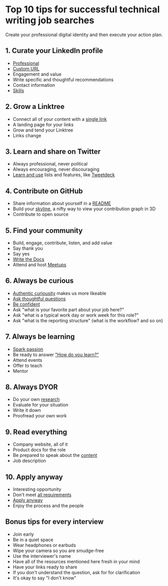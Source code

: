 # Top 10 tips for successful technical writing job searches

Create your professional digital identity and then execute your action plan.

## 1. Curate your LinkedIn profile

- [Professional](https://careersherpa.net/is-your-linkedin-profile-awesome/)
- [Custom URL](https://www.linkedin.com/learning/linkedin-quick-tips/claim-your-custom-url?autoplay=true&resume=false)
- Engagement and value
- Write specific and thoughtful recommendations
- Contact information
- [Skills](https://www.linkedin.com/help/linkedin/answer/a549047/add-and-remove-skills-on-your-profile?lang=en)

## 2. Grow a Linktree

- Connect all of your content with a [single link](https://linktr.ee/barriebyron)
- A landing page for your links
- Grow and tend your Linktree
- Links change
  
## 3. Learn and share on Twitter

- Always professional, never political
- Always encouraging, never discouraging
- [Learn and use](https://www.makeuseof.com/use-twitter-for-job-search/) lists and features, like [Tweetdeck](https://tweetdeck.twitter.com/)

## 4. Contribute on GitHub

- Share information about yourself in a [README](https://docs.github.com/en/account-and-profile/setting-up-and-managing-your-github-profile/customizing-your-profile/managing-your-profile-readme)
- Build your [skyline](https://skyline.github.com/barriebyron/2022), a nifty way to view your contribution graph in 3D
- Contribute to open source

## 5. Find your community

- Build, engage, contribute, listen, and add value
- Say thank you
- Say yes
- [Write the Docs](https://www.writethedocs.org/)
- Attend and host [Meetups](https://www.meetup.com/Write-the-Docs-Florida/)

## 6. Always be curious

- [Authentic curiousity](https://thriveglobal.com/stories/always-be-curious/) makes us more likeable
- [Ask thoughtful questions](https://www.fastcompany.com/40574192/4-ways-to-show-curiosity-in-job-interviews-and-why-you-need-to)
- [Be confident](https://www.linkedin.com/pulse/how-build-your-confidence-get-hired-by-linkedin-news/)
- Ask "what is your favorite part about your job here?"
- Ask "what is a typical work day or work week for this role?"
- Ask "what is the reporting structure" (what is the workflow? and so on)

## 7. Always be learning

- [Spark passion](https://www.careeraddict.com/lifelong-learning-advance-career)
- Be ready to answer ["How do you learn?"](https://hbr.org/2021/05/identify-and-hire-lifelong-learners)
- Attend events
- Offer to teach
- Mentor

## 8. Always DYOR

- Do your own [research](https://www.glassdoor.com/blog/7-research-job-interview/)
- Evaluate for your situation
- Write it down
- Proofread your own work

## 9. Read everything

- Company website, all of it
- Product docs for the role
- Be prepared to speak about the [content](https://www.everythingtechnicalwriting.com/technical-writer-interview/)
- Job description

## 10. Apply anyway

- Interesting opportunity
- Don't meet [all requirements](https://www.linkedin.com/posts/activity-6955989266548064256-ajTA?utm_source=linkedin_share&utm_medium=member_desktop_web)
- [Apply anyway](https://www.indeed.com/career-advice/finding-a-job/applying-for-a-job-with-less-experience-than-required)
- Enjoy the process and the people

## Bonus tips for every interview

- Join early
- Be in a quiet space
- Wear headphones or earbuds
- Wipe your camera so you are smudge-free
- Use the interviewer's name
- Have all of the resources mentioned here fresh in your mind
- Have your links ready to share
- If you don't understand the question, ask for for clarification
- It's okay to say "I don't know"
